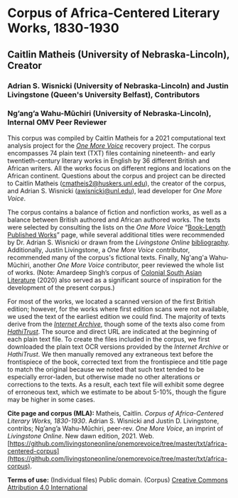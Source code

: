 # Corpus of Africa-Centered Literary Works, 1830-1930

## Caitlin Matheis (University of Nebraska-Lincoln), Creator

### Adrian S. Wisnicki (University of Nebraska-Lincoln) and Justin Livingstone (Queen's University Belfast), Contributors

### Ng’ang’a Wahu-Mũchiri (University of Nebraska-Lincoln), Internal OMV Peer Reviewer

This corpus was compiled by Caitlin Matheis for a 2021 computational text analysis project for the *[One More Voice](https://onemorevoice.org/)* recovery project. The corpus encompasses 74 plain text (TXT) files containing nineteenth- and early twentieth-century literary works in English by 36 different British and African writers. All the works focus on different regions and locations on the African continent. Questions about the corpus and project can be directed to Caitlin Matheis (<cmatheis2@huskers.unl.edu>), the creator of the corpus, and Adrian S. Wisnicki (<awisnicki@unl.edu>), lead developer for *One More Voice*.

The corpus contains a balance of fiction and nonfiction works, as well as a balance between British authored and African authored works. The texts were selected by consulting the lists on the *One More Voice* “[Book-Length Published Works](https://onemorevoice.org/books.html)” page, while several additional titles were recommended by Dr. Adrian S. Wisnicki or drawn from the *Livingstone Online* [bibliography](https://livingstoneonline.org/resources/david-livingstone-bibliography). Additionally, Justin Livingstone, a *One More Voice* contributor, recommended many of the corpus's fictional texts. Finally, Ng'ang'a Wahu-Mũchiri, another *One More Voice* contributor, peer reviewed the whole list of works. (Note: Amardeep Singh’s corpus of [Colonial South Asian Literature](https://github.com/amardeepmsingh/Colonial-South-Asian-Literature) (2020) also served as a significant source of inspiration for the development of the present corpus.)

For most of the works, we located a scanned version of the first British edition; however, for the works where first edition scans were not available, we used the text of the earliest edition we could find. The majority of texts derive from the *[Internet Archive](https://archive.org/)*, though some of the texts also come from *[HathiTrust](https://www.hathitrust.org/)*. The source and direct URL are indicated at the beginning of each plain text file. To create the files included in the corpus, we first downloaded the plain text OCR versions provided by the *Internet Archive* or *HathiTrust*. We then manually removed any extraneous text before the frontispiece of the book, corrected text from the frontispiece and title page to match the original because we noted that such text tended to be especially error-laden, but otherwise made no other alterations or corrections to the texts. As a result, each text file will exhibit some degree of erroneous text, which we estimate to be about 5-10%, though the figure may be higher in some cases.

**Cite page and corpus (MLA):** Matheis, Caitlin. *Corpus of Africa-Centered Literary Works, 1830-1930*. Adrian S. Wisnicki and Justin D. Livingstone, contribs; Ng’ang’a Wahu-Mũchiri, peer-rev. *One More Voice*, an imprint of *Livingstone Online*. New dawn edition, 2021. Web. [https://github.com/livingstoneonline/onemorevoice/tree/master/txt/africa-centered-corpus](https://github.com/livingstoneonline/onemorevoice/tree/master/txt/africa-corpus).

**Terms of use:** (Individual files) Public domain. (Corpus) [Creative Commons Attribution 4.0 International](https://creativecommons.org/licenses/by/4.0/)

